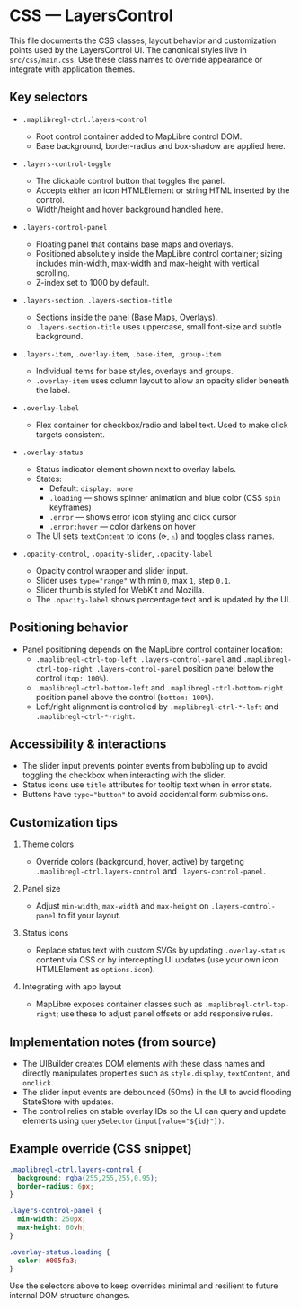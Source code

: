 # CSS — LayersControl

This file documents the CSS classes, layout behavior and customization points used by the LayersControl UI. The canonical styles live in `src/css/main.css`. Use these class names to override appearance or integrate with application themes.

## Key selectors

- `.maplibregl-ctrl.layers-control`
  - Root control container added to MapLibre control DOM.
  - Base background, border-radius and box-shadow are applied here.

- `.layers-control-toggle`
  - The clickable control button that toggles the panel.
  - Accepts either an icon HTMLElement or string HTML inserted by the control.
  - Width/height and hover background handled here.

- `.layers-control-panel`
  - Floating panel that contains base maps and overlays.
  - Positioned absolutely inside the MapLibre control container; sizing includes min-width, max-width and max-height with vertical scrolling.
  - Z-index set to 1000 by default.

- `.layers-section`, `.layers-section-title`
  - Sections inside the panel (Base Maps, Overlays).
  - `.layers-section-title` uses uppercase, small font-size and subtle background.

- `.layers-item`, `.overlay-item`, `.base-item`, `.group-item`
  - Individual items for base styles, overlays and groups.
  - `.overlay-item` uses column layout to allow an opacity slider beneath the label.

- `.overlay-label`
  - Flex container for checkbox/radio and label text. Used to make click targets consistent.

- `.overlay-status`
  - Status indicator element shown next to overlay labels.
  - States:
    - Default: `display: none`
    - `.loading` — shows spinner animation and blue color (CSS `spin` keyframes)
    - `.error` — shows error icon styling and click cursor
    - `.error:hover` — color darkens on hover
  - The UI sets `textContent` to icons (`⟳`, `⚠`) and toggles class names.

- `.opacity-control`, `.opacity-slider`, `.opacity-label`
  - Opacity control wrapper and slider input.
  - Slider uses `type="range"` with min `0`, max `1`, step `0.1`.
  - Slider thumb is styled for WebKit and Mozilla.
  - The `.opacity-label` shows percentage text and is updated by the UI.

## Positioning behavior

- Panel positioning depends on the MapLibre control container location:
  - `.maplibregl-ctrl-top-left .layers-control-panel` and `.maplibregl-ctrl-top-right .layers-control-panel` position panel below the control (`top: 100%`).
  - `.maplibregl-ctrl-bottom-left` and `.maplibregl-ctrl-bottom-right` position panel above the control (`bottom: 100%`).
  - Left/right alignment is controlled by `.maplibregl-ctrl-*-left` and `.maplibregl-ctrl-*-right`.

## Accessibility & interactions

- The slider input prevents pointer events from bubbling up to avoid toggling the checkbox when interacting with the slider.
- Status icons use `title` attributes for tooltip text when in error state.
- Buttons have `type="button"` to avoid accidental form submissions.

## Customization tips

1. Theme colors
   - Override colors (background, hover, active) by targeting `.maplibregl-ctrl.layers-control` and `.layers-control-panel`.

2. Panel size
   - Adjust `min-width`, `max-width` and `max-height` on `.layers-control-panel` to fit your layout.

3. Status icons
   - Replace status text with custom SVGs by updating `.overlay-status` content via CSS or by intercepting UI updates (use your own icon HTMLElement as `options.icon`).

4. Integrating with app layout
   - MapLibre exposes container classes such as `.maplibregl-ctrl-top-right`; use these to adjust panel offsets or add responsive rules.

## Implementation notes (from source)

- The UIBuilder creates DOM elements with these class names and directly manipulates properties such as `style.display`, `textContent`, and `onclick`.
- The slider input events are debounced (50ms) in the UI to avoid flooding StateStore with updates.
- The control relies on stable overlay IDs so the UI can query and update elements using `querySelector(input[value="${id}"])`.

## Example override (CSS snippet)

```css
.maplibregl-ctrl.layers-control {
  background: rgba(255,255,255,0.95);
  border-radius: 6px;
}

.layers-control-panel {
  min-width: 250px;
  max-height: 60vh;
}

.overlay-status.loading {
  color: #005fa3;
}
```

Use the selectors above to keep overrides minimal and resilient to future internal DOM structure changes.
